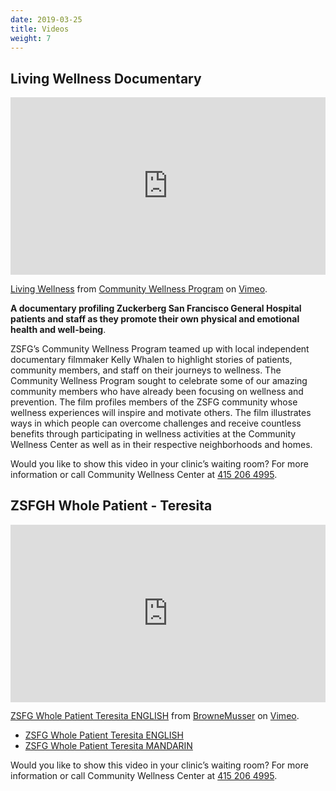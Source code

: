 ```yaml
---
date: 2019-03-25
title: Videos
weight: 7
---
```


## Living Wellness Documentary

<div class="feature__content">
  <div style="padding:56.25% 0 0 0;position:relative;">
    <iframe
      src="https://player.vimeo.com/video/80499461"
      style="position:absolute;top:0;left:0;width:100%;height:100%;"
      frameborder="0"
      webkitallowfullscreen
      mozallowfullscreen
      allowfullscreen
    ></iframe>
  </div>
  <script src="https://player.vimeo.com/api/player.js"></script>
  <p>
    <a href="https://vimeo.com/80499461">Living Wellness</a> from
    <a href="https://vimeo.com/communitywellnessprogram"
      >Community Wellness Program</a
    >
    on <a href="https://vimeo.com">Vimeo</a>.
  </p>
</div>

**A documentary profiling Zuckerberg San Francisco General Hospital patients and staff as they promote their own physical and emotional health and well-being**.

ZSFG’s Community Wellness Program teamed up with local independent documentary filmmaker Kelly Whalen to highlight stories of patients, community members, and staff on their journeys to wellness.  The Community Wellness Program sought to celebrate some of our amazing community members who have already been focusing on wellness and prevention.  The film profiles members of the ZSFG community whose wellness experiences will inspire and motivate others.  The film illustrates ways in which people can overcome challenges and receive countless benefits through participating in wellness activities at the Community Wellness Center as well as in their respective neighborhoods and homes.

Would you like to show this video in your clinic’s waiting room? For more information or call Community Wellness Center at [415 206 4995](tel:+14152064995 "415 206 4995").
    
## ZSFGH Whole Patient - Teresita

<div style="padding:56.25% 0 0 0;position:relative;">
  <iframe
    src="https://player.vimeo.com/video/294865269?title=0&byline=0&portrait=0"
    style="position:absolute;top:0;left:0;width:100%;height:100%;"
    frameborder="0"
    webkitallowfullscreen
    mozallowfullscreen
    allowfullscreen
  ></iframe>
</div>
<script src="https://player.vimeo.com/api/player.js"></script>
<p>
  <a href="https://vimeo.com/294865269">ZSFG Whole Patient Teresita ENGLISH</a>
  from <a href="https://vimeo.com/brownemusser">BrowneMusser</a> on
  <a href="https://vimeo.com">Vimeo</a>.
</p>

* [ZSFG Whole Patient Teresita ENGLISH](https://vimeo.com/80499461 "ZSFG Whole Patient Teresita ENGLISH")
* [ZSFG Whole Patient Teresita MANDARIN](https://vimeo.com/294865384 "ZSFG Whole Patient Teresita MANDARIN")

Would you like to show this video in your clinic’s waiting room? For more information or call Community Wellness Center at [415 206 4995](tel:+14152064995 "415 206 4995").

